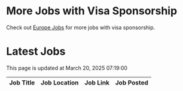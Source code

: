 # More Jobs with Visa Sponsorship

Check out [Europe Jobs](https://github.com/sureshparimi/europejobs#latest-jobs) for more jobs with visa sponsorship.

# Latest Jobs

This page is updated at March 20, 2025 07:19:00

| Job Title | Job Location | Job Link | Job Posted |
| --- | --- | --- | --- |
